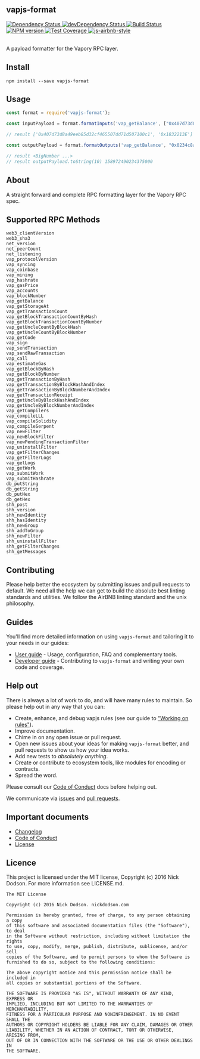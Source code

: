 ## vapjs-format

<div>
  <!-- Dependency Status -->
  <a href="https://david-dm.org/vapjs/vapjs-format">
    <img src="https://david-dm.org/vapjs/vapjs-format.svg"
    alt="Dependency Status" />
  </a>

  <!-- devDependency Status -->
  <a href="https://david-dm.org/vapjs/vapjs-format#info=devDependencies">
    <img src="https://david-dm.org/vapjs/vapjs-format/dev-status.svg" alt="devDependency Status" />
  </a>

  <!-- Build Status -->
  <a href="https://travis-ci.org/vapjs/vapjs-format">
    <img src="https://travis-ci.org/vapjs/vapjs-format.svg"
    alt="Build Status" />
  </a>

  <!-- NPM Version -->
  <a href="https://www.npmjs.org/package/vapjs-format">
    <img src="http://img.shields.io/npm/v/vapjs-format.svg"
    alt="NPM version" />
  </a>

  <!-- Test Coverage -->
  <a href="https://coveralls.io/r/vapjs/vapjs-format">
    <img src="https://coveralls.io/repos/github/vapjs/vapjs-format/badge.svg" alt="Test Coverage" />
  </a>

  <!-- Javascript Style -->
  <a href="http://airbnb.io/javascript/">
    <img src="https://img.shields.io/badge/code%20style-airbnb-brightgreen.svg" alt="js-airbnb-style" />
  </a>
</div>

<br />

A payload formatter for the Vapory RPC layer.

## Install

```
npm install --save vapjs-format
```

## Usage

```js
const format = require('vapjs-format');

const inputPayload = format.formatInputs('vap_getBalance', ["0x407d73d8a49eeb85d32cf465507dd71d507100c1", 405938494]);

// result ['0x407d73d8a49eeb85d32cf465507dd71d507100c1', '0x1832213E']

const outputPayload = format.formatOutputs('vap_getBalance', "0x0234c8a3397aab58");

// result <BigNumber ...>
// result outputPayload.toString(10) 158972490234375000
```

## About

A straight forward and complete RPC formatting layer for the Vapory RPC spec.

## Supported RPC Methods

```
web3_clientVersion
web3_sha3
net_version
net_peerCount
net_listening
vap_protocolVersion
vap_syncing
vap_coinbase
vap_mining
vap_hashrate
vap_gasPrice
vap_accounts
vap_blockNumber
vap_getBalance
vap_getStorageAt
vap_getTransactionCount
vap_getBlockTransactionCountByHash
vap_getBlockTransactionCountByNumber
vap_getUncleCountByBlockHash
vap_getUncleCountByBlockNumber
vap_getCode
vap_sign
vap_sendTransaction
vap_sendRawTransaction
vap_call
vap_estimateGas
vap_getBlockByHash
vap_getBlockByNumber
vap_getTransactionByHash
vap_getTransactionByBlockHashAndIndex
vap_getTransactionByBlockNumberAndIndex
vap_getTransactionReceipt
vap_getUncleByBlockHashAndIndex
vap_getUncleByBlockNumberAndIndex
vap_getCompilers
vap_compileLLL
vap_compileSolidity
vap_compileSerpent
vap_newFilter
vap_newBlockFilter
vap_newPendingTransactionFilter
vap_uninstallFilter
vap_getFilterChanges
vap_getFilterLogs
vap_getLogs
vap_getWork
vap_submitWork
vap_submitHashrate
db_putString
db_getString
db_putHex
db_getHex
shh_post
shh_version
shh_newIdentity
shh_hasIdentity
shh_newGroup
shh_addToGroup
shh_newFilter
shh_uninstallFilter
shh_getFilterChanges
shh_getMessages
```

## Contributing

Please help better the ecosystem by submitting issues and pull requests to default. We need all the help we can get to build the absolute best linting standards and utilities. We follow the AirBNB linting standard and the unix philosophy.

## Guides

You'll find more detailed information on using `vapjs-format` and tailoring it to your needs in our guides:

- [User guide](docs/user-guide.md) - Usage, configuration, FAQ and complementary tools.
- [Developer guide](docs/developer-guide.md) - Contributing to `vapjs-format` and writing your own code and coverage.

## Help out

There is always a lot of work to do, and will have many rules to maintain. So please help out in any way that you can:

- Create, enhance, and debug vapjs rules (see our guide to ["Working on rules"](./github/CONTRIBUTING.md)).
- Improve documentation.
- Chime in on any open issue or pull request.
- Open new issues about your ideas for making `vapjs-format` better, and pull requests to show us how your idea works.
- Add new tests to *absolutely anything*.
- Create or contribute to ecosystem tools, like modules for encoding or contracts.
- Spread the word.

Please consult our [Code of Conduct](CODE_OF_CONDUCT.md) docs before helping out.

We communicate via [issues](https://github.com/vapjs/vapjs-format/issues) and [pull requests](https://github.com/vapjs/vapjs-format/pulls).

## Important documents

- [Changelog](CHANGELOG.md)
- [Code of Conduct](CODE_OF_CONDUCT.md)
- [License](https://raw.githubusercontent.com/vapjs/vapjs-format/master/LICENSE)

## Licence

This project is licensed under the MIT license, Copyright (c) 2016 Nick Dodson. For more information see LICENSE.md.

```
The MIT License

Copyright (c) 2016 Nick Dodson. nickdodson.com

Permission is hereby granted, free of charge, to any person obtaining a copy
of this software and associated documentation files (the "Software"), to deal
in the Software without restriction, including without limitation the rights
to use, copy, modify, merge, publish, distribute, sublicense, and/or sell
copies of the Software, and to permit persons to whom the Software is
furnished to do so, subject to the following conditions:

The above copyright notice and this permission notice shall be included in
all copies or substantial portions of the Software.

THE SOFTWARE IS PROVIDED "AS IS", WITHOUT WARRANTY OF ANY KIND, EXPRESS OR
IMPLIED, INCLUDING BUT NOT LIMITED TO THE WARRANTIES OF MERCHANTABILITY,
FITNESS FOR A PARTICULAR PURPOSE AND NONINFRINGEMENT. IN NO EVENT SHALL THE
AUTHORS OR COPYRIGHT HOLDERS BE LIABLE FOR ANY CLAIM, DAMAGES OR OTHER
LIABILITY, WHETHER IN AN ACTION OF CONTRACT, TORT OR OTHERWISE, ARISING FROM,
OUT OF OR IN CONNECTION WITH THE SOFTWARE OR THE USE OR OTHER DEALINGS IN
THE SOFTWARE.
```
